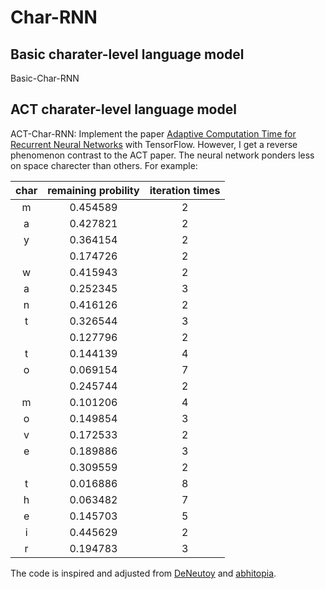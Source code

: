 # Char-RNN
## Basic charater-level language model 
Basic-Char-RNN
## ACT charater-level language model
ACT-Char-RNN: Implement the paper [Adaptive Computation Time for Recurrent Neural Networks](https://arxiv.org/pdf/1603.08983v4.pdf) with TensorFlow. However, I get a reverse phenomenon contrast to the ACT paper. The neural network ponders less on space charecter than others. For example:

| char | remaining probility| iteration times|
|:----:|:------------------:|:--------------:|
|   m  |      0.454589      |        2       |
|   a  |      0.427821      |        2       |
|   y  |      0.364154      |        2       |
|      |      0.174726      |        2       |
|   w  |      0.415943      |        2       | 
|   a  |      0.252345      |        3       | 
|   n  |      0.416126      |        2       |
|   t  |      0.326544      |        3       |
|      |      0.127796      |        2       |
|   t  |      0.144139      |        4       |
|   o  |      0.069154      |        7       |
|      |      0.245744      |        2       | 
|   m  |      0.101206      |        4       |
|   o  |      0.149854      |        3       |
|   v  |      0.172533      |        2       |
|   e  |      0.189886      |        3       |
|      |      0.309559      |        2       |
|   t  |      0.016886      |        8       |
|   h  |      0.063482      |        7       |
|   e  |      0.145703      |        5       |
|   i  |      0.445629      |        2       |
|   r  |      0.194783      |        3       |

The code is inspired and adjusted from [DeNeutoy](https://github.com/DeNeutoy/act-tensorflow) and [abhitopia](https://github.com/abhitopia/ACT_Tensorflow).
